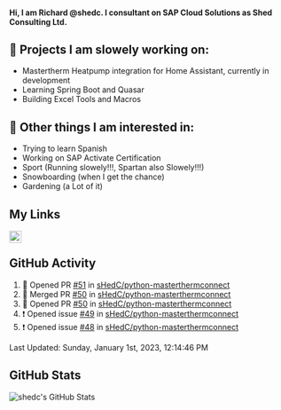 #### Hi, I am Richard @shedc. I consultant on SAP Cloud Solutions as Shed Consulting Ltd.

## 👋 Projects I am slowely working on:
- Mastertherm Heatpump integration for Home Assistant, currently in development
- Learning Spring Boot and Quasar
- Building Excel Tools and Macros

## 👀 Other things I am interested in:
- Trying to learn Spanish
- Working on SAP Activate Certification
- Sport (Running slowely!!!, Spartan also Slowely!!!)
- Snowboarding (when I get the chance)
- Gardening (a Lot of it)

## My Links
[<img align="left" alt="shedc | LinkedIn" width="22px" src="https://cdn.jsdelivr.net/npm/simple-icons@v3/icons/linkedin.svg" />][linkedin]

<br/>

## GitHub Activity
<!--RECENT_ACTIVITY:start-->
1. 💪 Opened PR [#51](https://github.com/sHedC/python-masterthermconnect/pull/51) in [sHedC/python-masterthermconnect](https://github.com/sHedC/python-masterthermconnect)
2. 🎉 Merged PR [#50](https://github.com/sHedC/python-masterthermconnect/pull/50) in [sHedC/python-masterthermconnect](https://github.com/sHedC/python-masterthermconnect)
3. 💪 Opened PR [#50](https://github.com/sHedC/python-masterthermconnect/pull/50) in [sHedC/python-masterthermconnect](https://github.com/sHedC/python-masterthermconnect)
4. ❗️ Opened issue [#49](https://github.com/sHedC/python-masterthermconnect/issues/49) in [sHedC/python-masterthermconnect](https://github.com/sHedC/python-masterthermconnect)
5. ❗️ Opened issue [#48](https://github.com/sHedC/python-masterthermconnect/issues/48) in [sHedC/python-masterthermconnect](https://github.com/sHedC/python-masterthermconnect)
<!--RECENT_ACTIVITY:end-->
<!--RECENT_ACTIVITY:last_update-->
Last Updated: Sunday, January 1st, 2023, 12:14:46 PM
<!--RECENT_ACTIVITY:last_update_end-->

## GitHub Stats
<img align="left" alt="shedc's GitHub Stats" src="https://github-readme-stats.vercel.app/api?username=shedc&show_icons=true&hide_title=true" />

[linkedin]: https://www.linkedin.com/in/richard-holmes-3314251/
